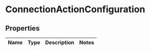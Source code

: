 # ConnectionActionConfiguration

## Properties
Name | Type | Description | Notes
------------ | ------------- | ------------- | -------------
